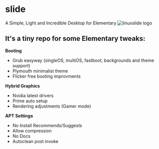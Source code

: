 # slide
A Simple, Light and Incredible Desktop for Elementary
![linuxslide logo](https://raw.githubusercontent.com/saymoncoppi/linuxslide/master/img/linuxslide.png "linuxslide logo")

## It's a tiny repo for some Elementary tweaks:
**Booting**
* Grub easyway (singleOS, multiOS, fastboot, backgrounds and theme support) 
* Plymouth minimalist theme
* Flicker free booting improvments

**Hybrid Graphics**
* Nvidia latest drivers
* Prime auto setup
* Rendering adjustments (Gamer mode)

**APT Settings**
* No Install Recommends/Suggests
* Allow compression
* No Docs
* Autoclean post invoke

